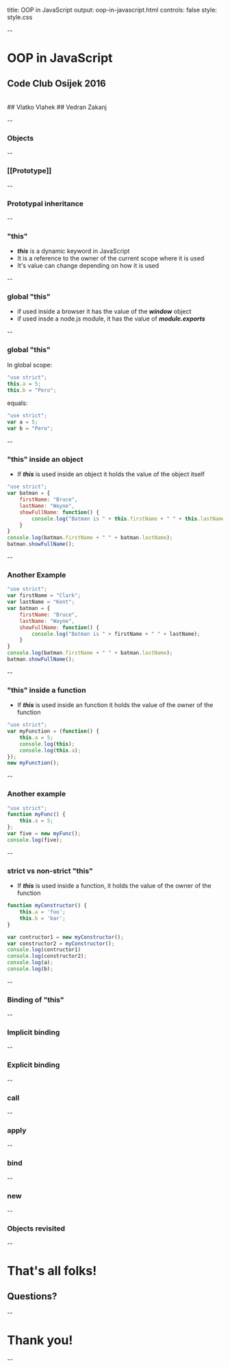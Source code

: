 title: OOP in JavaScript
output: oop-in-javascript.html
controls: false
style: style.css

--

# OOP in JavaScript
## Code Club Osijek 2016
<br />
## Vlatko Vlahek
## Vedran Zakanj

--

### Objects

--

### [[Prototype]]

--

### Prototypal inheritance

--

### "this" 

* ***this*** is a dynamic keyword in JavaScript
* It is a reference to the owner of the current scope where it is used
* It's value can change depending on how it is used

--

### global "this" 

* if used inside a browser it has the value of the ***window*** object
* if used insde a node.js module, it has the value of ***module.exports***

--

### global "this"

In global scope:

```javascript
"use strict";
this.a = 5;
this.b = "Pero";
```

equals:

```javascript
"use strict";
var a = 5;
var b = "Pero";
```

--

### "this" inside an object 

* If ***this*** is used inside an object it holds the value of the object itself

```javascript
"use strict"; 
var batman = {
    firstName: "Bruce",
    lastName: "Wayne",
    showFullName: function() {
        console.log("Batman is " + this.firstName + " " + this.lastName);
    }
}
console.log(batman.firstName + " " + batman.lastName);
batman.showFullName();
```

--

### Another Example

```javascript
"use strict"; 
var firstName = "Clark";
var lastName = "Kent";
var batman = {
    firstName: "Bruce",
    lastName: "Wayne",
    showFullName: function() {
        console.log("Batman is " + firstName + " " + lastName);
    }
}
console.log(batman.firstName + " " + batman.lastName);
batman.showFullName();
```

--

### "this" inside a function 

* If ***this*** is used inside an function it holds the value of the owner of the function

```javascript
"use strict";
var myFunction = (function() {
    this.a = 5;
    console.log(this);
    console.log(this.a);
});
new myFunction();
```

--

### Another example

```javascript
"use strict";
function myFunc() {
    this.a = 5;
};
var five = new myFunc();
console.log(five);
```

--

### strict vs non-strict "this" 

* If ***this*** is used inside a function, it holds the value of the owner of the function

```javascript
function myConstructor() {
    this.a = 'foo';
    this.b = 'bar';
}

var contructor1 = new myConstructor();
var constructor2 = myConstructor();
console.log(contructor1)
console.log(constructor2);
console.log(a);
console.log(b);
```

--

### Binding of "this"

--

### Implicit binding

--

### Explicit binding

--

### call

--

### apply

--

### bind

--

### new 

--

### Objects revisited

--

# That's all folks!
## Questions?

--

# Thank you!

--
